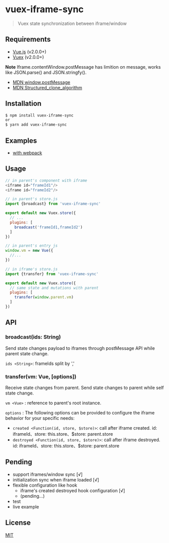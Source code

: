 # vuex-iframe-sync

> Vuex state synchronization between iframe/window

## Requirements

- [Vue.js](https://vuejs.org) (v2.0.0+)
- [Vuex](http://vuex.vuejs.org) (v2.0.0+)

**Note** Iframe.contentWindow.postMessage has limition on message, works like JSON.parse() and JSON.stringfy().
- [MDN window.postMessage](https://developer.mozilla.org/en-US/docs/Web/API/Window/postMessage)
- [MDN Structured_clone_algorithm](https://developer.mozilla.org/en-US/docs/Web/API/Web_Workers_API/Structured_clone_algorithm)


## Installation

```bash
$ npm install vuex-iframe-sync
or
$ yarn add vuex-iframe-sync
```

## Examples

- [with webpack](https://github.com/L-Chris/vuex-iframe-sync/tree/develop/examples/with-webpack)

## Usage

```js
// in parent's component with iframe
<iframe id="frameId1"/>
<iframe id="frameId2"/>

// in parent's store.js
import {broadcast} from 'vuex-iframe-sync'

export default new Vuex.store({
  // ...
  plugins: [
    broadcast('frameId1,frameId2')
  ]
})

// in parent's entry js
window.vm = new Vue({
  //...
})

// in iframe's store.js
import {transfer} from 'vuex-iframe-sync'

export default new Vuex.store({
  // same state and mutations with parent
  plugins: [
    transfer(window.parent.vm)
  ]
})
```

## API

### broadcast(ids: String)

Send state changes payload to iframes through postMessage API while parent state change.

`ids <String>`: frameIds split by ','

### transfer(vm: Vue, [options])

Receive state changes from parent. Send state changes to parent while self state change.

`vm <Vue>` : reference to parent's root instance.

`options` : The following options can be provided to configure the iframe behavior for your specific needs:
  - `created <Function(id, store, $store)>`: call after iframe created. id: iframeId、store: this.store、$store: parent.store
  - `destroyed <Function(id, store, $store)>`: call after iframe destroyed. id: iframeId、store: this.store、$store: parent.store


## Pending
- support iframes/window sync [√]
- initialization sync when iframe loaded [√]
- flexible configuration like hook
  - iframe's created destroyed hook configuration [√]
  - (pending...)
- test
- live example

## License

[MIT](http://opensource.org/licenses/MIT)